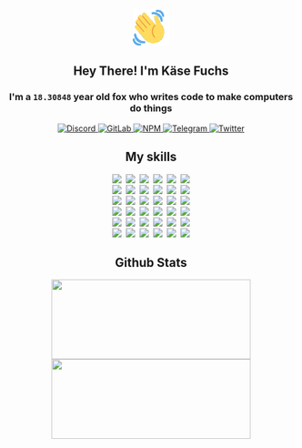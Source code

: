 <div><p align=center><img src=./resources/images/wave.gif width=64px height=64px></p><h2 align=center>Hey There! I'm Käse Fuchs</h2><h3 align=center>I'm a <code>18.30848</code> year old fox who writes code to make computers do things</h3><p align=center><a href=https://discord.com/users/507526681125322772><img alt=Discord src="https://img.shields.io/badge/Discord-5865F2?logo=discord&logoColor=white&style=flat-square#a4b06fdd7f8776d126ace67a9ac2b19e"> </a><a href=https://gitlab.com/kasefuchs><img alt=GitLab src="https://img.shields.io/badge/GitLab-330F63?logo=gitlab&logoColor=white&style=flat-square#a4b06fdd7f8776d126ace67a9ac2b19e"> </a><a href=https://npmjs.com/~kasefuchs><img alt=NPM src="https://img.shields.io/badge/NPM-CB3837?logo=npm&logoColor=white&style=flat-square#a4b06fdd7f8776d126ace67a9ac2b19e"> </a><a href=https://t.me/kasefuchs><img alt=Telegram src="https://img.shields.io/badge/Telegram-2CA5E0?logo=telegram&logoColor=white&style=flat-square#a4b06fdd7f8776d126ace67a9ac2b19e"> </a><a href=https://twitter.com/kasefuchs><img alt=Twitter src="https://img.shields.io/badge/Twitter-1DA1F2?logo=twitter&logoColor=white&style=flat-square#a4b06fdd7f8776d126ace67a9ac2b19e"></a></p><h2 align=center>My skills</h2><p align=center><a href=https://aws.amazon.com/ ><picture><source srcset="https://skillicons.dev/icons?i=aws&theme=dark#a4b06fdd7f8776d126ace67a9ac2b19e" media="(prefers-color-scheme: dark)"><source srcset="https://skillicons.dev/icons?i=aws&theme=light#a4b06fdd7f8776d126ace67a9ac2b19e" media="(prefers-color-scheme: light), (prefers-color-scheme: no-preference)"><img src="https://skillicons.dev/icons?i=aws&theme=light#a4b06fdd7f8776d126ace67a9ac2b19e"></picture></a>&nbsp;&nbsp;<a href=https://en.wikipedia.org/wiki/Bash_(Unix_shell)><picture><source srcset="https://skillicons.dev/icons?i=bash&theme=dark#a4b06fdd7f8776d126ace67a9ac2b19e" media="(prefers-color-scheme: dark)"><source srcset="https://skillicons.dev/icons?i=bash&theme=light#a4b06fdd7f8776d126ace67a9ac2b19e" media="(prefers-color-scheme: light), (prefers-color-scheme: no-preference)"><img src="https://skillicons.dev/icons?i=bash&theme=light#a4b06fdd7f8776d126ace67a9ac2b19e"></picture></a>&nbsp;&nbsp;<a href=https://discord.com/developers/docs><picture><source srcset="https://skillicons.dev/icons?i=bots&theme=dark#a4b06fdd7f8776d126ace67a9ac2b19e" media="(prefers-color-scheme: dark)"><source srcset="https://skillicons.dev/icons?i=bots&theme=light#a4b06fdd7f8776d126ace67a9ac2b19e" media="(prefers-color-scheme: light), (prefers-color-scheme: no-preference)"><img src="https://skillicons.dev/icons?i=bots&theme=light#a4b06fdd7f8776d126ace67a9ac2b19e"></picture></a>&nbsp;&nbsp;<a href=https://www.cloudflare.com/ ><picture><source srcset="https://skillicons.dev/icons?i=cloudflare&theme=dark#a4b06fdd7f8776d126ace67a9ac2b19e" media="(prefers-color-scheme: dark)"><source srcset="https://skillicons.dev/icons?i=cloudflare&theme=light#a4b06fdd7f8776d126ace67a9ac2b19e" media="(prefers-color-scheme: light), (prefers-color-scheme: no-preference)"><img src="https://skillicons.dev/icons?i=cloudflare&theme=light#a4b06fdd7f8776d126ace67a9ac2b19e"></picture></a>&nbsp;&nbsp;<a href=https://en.wikipedia.org/wiki/CSS><picture><source srcset="https://skillicons.dev/icons?i=css&theme=dark#a4b06fdd7f8776d126ace67a9ac2b19e" media="(prefers-color-scheme: dark)"><source srcset="https://skillicons.dev/icons?i=css&theme=light#a4b06fdd7f8776d126ace67a9ac2b19e" media="(prefers-color-scheme: light), (prefers-color-scheme: no-preference)"><img src="https://skillicons.dev/icons?i=css&theme=light#a4b06fdd7f8776d126ace67a9ac2b19e"></picture></a>&nbsp;&nbsp;<a href=https://www.docker.com/ ><picture><source srcset="https://skillicons.dev/icons?i=docker&theme=dark#a4b06fdd7f8776d126ace67a9ac2b19e" media="(prefers-color-scheme: dark)"><source srcset="https://skillicons.dev/icons?i=docker&theme=light#a4b06fdd7f8776d126ace67a9ac2b19e" media="(prefers-color-scheme: light), (prefers-color-scheme: no-preference)"><img src="https://skillicons.dev/icons?i=docker&theme=light#a4b06fdd7f8776d126ace67a9ac2b19e"></picture></a><br><a href=https://www.electronjs.org/ ><picture><source srcset="https://skillicons.dev/icons?i=electron&theme=dark#a4b06fdd7f8776d126ace67a9ac2b19e" media="(prefers-color-scheme: dark)"><source srcset="https://skillicons.dev/icons?i=electron&theme=light#a4b06fdd7f8776d126ace67a9ac2b19e" media="(prefers-color-scheme: light), (prefers-color-scheme: no-preference)"><img src="https://skillicons.dev/icons?i=electron&theme=light#a4b06fdd7f8776d126ace67a9ac2b19e"></picture></a>&nbsp;&nbsp;<a href=https://expressjs.com/ ><picture><source srcset="https://skillicons.dev/icons?i=express&theme=dark#a4b06fdd7f8776d126ace67a9ac2b19e" media="(prefers-color-scheme: dark)"><source srcset="https://skillicons.dev/icons?i=express&theme=light#a4b06fdd7f8776d126ace67a9ac2b19e" media="(prefers-color-scheme: light), (prefers-color-scheme: no-preference)"><img src="https://skillicons.dev/icons?i=express&theme=light#a4b06fdd7f8776d126ace67a9ac2b19e"></picture></a>&nbsp;&nbsp;<a href=https://www.figma.com/ ><picture><source srcset="https://skillicons.dev/icons?i=figma&theme=dark#a4b06fdd7f8776d126ace67a9ac2b19e" media="(prefers-color-scheme: dark)"><source srcset="https://skillicons.dev/icons?i=figma&theme=light#a4b06fdd7f8776d126ace67a9ac2b19e" media="(prefers-color-scheme: light), (prefers-color-scheme: no-preference)"><img src="https://skillicons.dev/icons?i=figma&theme=light#a4b06fdd7f8776d126ace67a9ac2b19e"></picture></a>&nbsp;&nbsp;<a href=https://firebase.google.com/ ><picture><source srcset="https://skillicons.dev/icons?i=firebase&theme=dark#a4b06fdd7f8776d126ace67a9ac2b19e" media="(prefers-color-scheme: dark)"><source srcset="https://skillicons.dev/icons?i=firebase&theme=light#a4b06fdd7f8776d126ace67a9ac2b19e" media="(prefers-color-scheme: light), (prefers-color-scheme: no-preference)"><img src="https://skillicons.dev/icons?i=firebase&theme=light#a4b06fdd7f8776d126ace67a9ac2b19e"></picture></a>&nbsp;&nbsp;<a href=https://flask.palletsprojects.com/ ><picture><source srcset="https://skillicons.dev/icons?i=flask&theme=dark#a4b06fdd7f8776d126ace67a9ac2b19e" media="(prefers-color-scheme: dark)"><source srcset="https://skillicons.dev/icons?i=flask&theme=light#a4b06fdd7f8776d126ace67a9ac2b19e" media="(prefers-color-scheme: light), (prefers-color-scheme: no-preference)"><img src="https://skillicons.dev/icons?i=flask&theme=light#a4b06fdd7f8776d126ace67a9ac2b19e"></picture></a>&nbsp;&nbsp;<a href=https://cloud.google.com/ ><picture><source srcset="https://skillicons.dev/icons?i=gcp&theme=dark#a4b06fdd7f8776d126ace67a9ac2b19e" media="(prefers-color-scheme: dark)"><source srcset="https://skillicons.dev/icons?i=gcp&theme=light#a4b06fdd7f8776d126ace67a9ac2b19e" media="(prefers-color-scheme: light), (prefers-color-scheme: no-preference)"><img src="https://skillicons.dev/icons?i=gcp&theme=light#a4b06fdd7f8776d126ace67a9ac2b19e"></picture></a><br><a href=https://git-scm.com/ ><picture><source srcset="https://skillicons.dev/icons?i=git&theme=dark#a4b06fdd7f8776d126ace67a9ac2b19e" media="(prefers-color-scheme: dark)"><source srcset="https://skillicons.dev/icons?i=git&theme=light#a4b06fdd7f8776d126ace67a9ac2b19e" media="(prefers-color-scheme: light), (prefers-color-scheme: no-preference)"><img src="https://skillicons.dev/icons?i=git&theme=light#a4b06fdd7f8776d126ace67a9ac2b19e"></picture></a>&nbsp;&nbsp;<a href=https://github.com/ ><picture><source srcset="https://skillicons.dev/icons?i=github&theme=dark#a4b06fdd7f8776d126ace67a9ac2b19e" media="(prefers-color-scheme: dark)"><source srcset="https://skillicons.dev/icons?i=github&theme=light#a4b06fdd7f8776d126ace67a9ac2b19e" media="(prefers-color-scheme: light), (prefers-color-scheme: no-preference)"><img src="https://skillicons.dev/icons?i=github&theme=light#a4b06fdd7f8776d126ace67a9ac2b19e"></picture></a>&nbsp;&nbsp;<a href=https://gitlab.com/ ><picture><source srcset="https://skillicons.dev/icons?i=gitlab&theme=dark#a4b06fdd7f8776d126ace67a9ac2b19e" media="(prefers-color-scheme: dark)"><source srcset="https://skillicons.dev/icons?i=gitlab&theme=light#a4b06fdd7f8776d126ace67a9ac2b19e" media="(prefers-color-scheme: light), (prefers-color-scheme: no-preference)"><img src="https://skillicons.dev/icons?i=gitlab&theme=light#a4b06fdd7f8776d126ace67a9ac2b19e"></picture></a>&nbsp;&nbsp;<a href=https://www.heroku.com/ ><picture><source srcset="https://skillicons.dev/icons?i=heroku&theme=dark#a4b06fdd7f8776d126ace67a9ac2b19e" media="(prefers-color-scheme: dark)"><source srcset="https://skillicons.dev/icons?i=heroku&theme=light#a4b06fdd7f8776d126ace67a9ac2b19e" media="(prefers-color-scheme: light), (prefers-color-scheme: no-preference)"><img src="https://skillicons.dev/icons?i=heroku&theme=light#a4b06fdd7f8776d126ace67a9ac2b19e"></picture></a>&nbsp;&nbsp;<a href=https://en.wikipedia.org/wiki/HTML><picture><source srcset="https://skillicons.dev/icons?i=html&theme=dark#a4b06fdd7f8776d126ace67a9ac2b19e" media="(prefers-color-scheme: dark)"><source srcset="https://skillicons.dev/icons?i=html&theme=light#a4b06fdd7f8776d126ace67a9ac2b19e" media="(prefers-color-scheme: light), (prefers-color-scheme: no-preference)"><img src="https://skillicons.dev/icons?i=html&theme=light#a4b06fdd7f8776d126ace67a9ac2b19e"></picture></a>&nbsp;&nbsp;<a href=https://en.wikipedia.org/wiki/JavaScript><picture><source srcset="https://skillicons.dev/icons?i=js&theme=dark#a4b06fdd7f8776d126ace67a9ac2b19e" media="(prefers-color-scheme: dark)"><source srcset="https://skillicons.dev/icons?i=js&theme=light#a4b06fdd7f8776d126ace67a9ac2b19e" media="(prefers-color-scheme: light), (prefers-color-scheme: no-preference)"><img src="https://skillicons.dev/icons?i=js&theme=light#a4b06fdd7f8776d126ace67a9ac2b19e"></picture></a><br><a href=https://en.wikipedia.org/wiki/Linux><picture><source srcset="https://skillicons.dev/icons?i=linux&theme=dark#a4b06fdd7f8776d126ace67a9ac2b19e" media="(prefers-color-scheme: dark)"><source srcset="https://skillicons.dev/icons?i=linux&theme=light#a4b06fdd7f8776d126ace67a9ac2b19e" media="(prefers-color-scheme: light), (prefers-color-scheme: no-preference)"><img src="https://skillicons.dev/icons?i=linux&theme=light#a4b06fdd7f8776d126ace67a9ac2b19e"></picture></a>&nbsp;&nbsp;<a href=https://mui.com/ ><picture><source srcset="https://skillicons.dev/icons?i=materialui&theme=dark#a4b06fdd7f8776d126ace67a9ac2b19e" media="(prefers-color-scheme: dark)"><source srcset="https://skillicons.dev/icons?i=materialui&theme=light#a4b06fdd7f8776d126ace67a9ac2b19e" media="(prefers-color-scheme: light), (prefers-color-scheme: no-preference)"><img src="https://skillicons.dev/icons?i=materialui&theme=light#a4b06fdd7f8776d126ace67a9ac2b19e"></picture></a>&nbsp;&nbsp;<a href=https://en.wikipedia.org/wiki/Markdown><picture><source srcset="https://skillicons.dev/icons?i=md&theme=dark#a4b06fdd7f8776d126ace67a9ac2b19e" media="(prefers-color-scheme: dark)"><source srcset="https://skillicons.dev/icons?i=md&theme=light#a4b06fdd7f8776d126ace67a9ac2b19e" media="(prefers-color-scheme: light), (prefers-color-scheme: no-preference)"><img src="https://skillicons.dev/icons?i=md&theme=light#a4b06fdd7f8776d126ace67a9ac2b19e"></picture></a>&nbsp;&nbsp;<a href=https://www.mongodb.com/ ><picture><source srcset="https://skillicons.dev/icons?i=mongodb&theme=dark#a4b06fdd7f8776d126ace67a9ac2b19e" media="(prefers-color-scheme: dark)"><source srcset="https://skillicons.dev/icons?i=mongodb&theme=light#a4b06fdd7f8776d126ace67a9ac2b19e" media="(prefers-color-scheme: light), (prefers-color-scheme: no-preference)"><img src="https://skillicons.dev/icons?i=mongodb&theme=light#a4b06fdd7f8776d126ace67a9ac2b19e"></picture></a>&nbsp;&nbsp;<a href=https://www.mysql.com/ ><picture><source srcset="https://skillicons.dev/icons?i=mysql&theme=dark#a4b06fdd7f8776d126ace67a9ac2b19e" media="(prefers-color-scheme: dark)"><source srcset="https://skillicons.dev/icons?i=mysql&theme=light#a4b06fdd7f8776d126ace67a9ac2b19e" media="(prefers-color-scheme: light), (prefers-color-scheme: no-preference)"><img src="https://skillicons.dev/icons?i=mysql&theme=light#a4b06fdd7f8776d126ace67a9ac2b19e"></picture></a>&nbsp;&nbsp;<a href=https://nextjs.org/ ><picture><source srcset="https://skillicons.dev/icons?i=nextjs&theme=dark#a4b06fdd7f8776d126ace67a9ac2b19e" media="(prefers-color-scheme: dark)"><source srcset="https://skillicons.dev/icons?i=nextjs&theme=light#a4b06fdd7f8776d126ace67a9ac2b19e" media="(prefers-color-scheme: light), (prefers-color-scheme: no-preference)"><img src="https://skillicons.dev/icons?i=nextjs&theme=light#a4b06fdd7f8776d126ace67a9ac2b19e"></picture></a><br><a href=https://nodejs.org/en/ ><picture><source srcset="https://skillicons.dev/icons?i=nodejs&theme=dark#a4b06fdd7f8776d126ace67a9ac2b19e" media="(prefers-color-scheme: dark)"><source srcset="https://skillicons.dev/icons?i=nodejs&theme=light#a4b06fdd7f8776d126ace67a9ac2b19e" media="(prefers-color-scheme: light), (prefers-color-scheme: no-preference)"><img src="https://skillicons.dev/icons?i=nodejs&theme=light#a4b06fdd7f8776d126ace67a9ac2b19e"></picture></a>&nbsp;&nbsp;<a href=https://www.postgresql.org/ ><picture><source srcset="https://skillicons.dev/icons?i=postgres&theme=dark#a4b06fdd7f8776d126ace67a9ac2b19e" media="(prefers-color-scheme: dark)"><source srcset="https://skillicons.dev/icons?i=postgres&theme=light#a4b06fdd7f8776d126ace67a9ac2b19e" media="(prefers-color-scheme: light), (prefers-color-scheme: no-preference)"><img src="https://skillicons.dev/icons?i=postgres&theme=light#a4b06fdd7f8776d126ace67a9ac2b19e"></picture></a>&nbsp;&nbsp;<a href=https://learn.microsoft.com/en-us/powershell/ ><picture><source srcset="https://skillicons.dev/icons?i=powershell&theme=dark#a4b06fdd7f8776d126ace67a9ac2b19e" media="(prefers-color-scheme: dark)"><source srcset="https://skillicons.dev/icons?i=powershell&theme=light#a4b06fdd7f8776d126ace67a9ac2b19e" media="(prefers-color-scheme: light), (prefers-color-scheme: no-preference)"><img src="https://skillicons.dev/icons?i=powershell&theme=light#a4b06fdd7f8776d126ace67a9ac2b19e"></picture></a>&nbsp;&nbsp;<a href=https://www.python.org/ ><picture><source srcset="https://skillicons.dev/icons?i=py&theme=dark#a4b06fdd7f8776d126ace67a9ac2b19e" media="(prefers-color-scheme: dark)"><source srcset="https://skillicons.dev/icons?i=py&theme=light#a4b06fdd7f8776d126ace67a9ac2b19e" media="(prefers-color-scheme: light), (prefers-color-scheme: no-preference)"><img src="https://skillicons.dev/icons?i=py&theme=light#a4b06fdd7f8776d126ace67a9ac2b19e"></picture></a>&nbsp;&nbsp;<a href=https://www.raspberrypi.org/ ><picture><source srcset="https://skillicons.dev/icons?i=raspberrypi&theme=dark#a4b06fdd7f8776d126ace67a9ac2b19e" media="(prefers-color-scheme: dark)"><source srcset="https://skillicons.dev/icons?i=raspberrypi&theme=light#a4b06fdd7f8776d126ace67a9ac2b19e" media="(prefers-color-scheme: light), (prefers-color-scheme: no-preference)"><img src="https://skillicons.dev/icons?i=raspberrypi&theme=light#a4b06fdd7f8776d126ace67a9ac2b19e"></picture></a>&nbsp;&nbsp;<a href=https://reactjs.org/ ><picture><source srcset="https://skillicons.dev/icons?i=react&theme=dark#a4b06fdd7f8776d126ace67a9ac2b19e" media="(prefers-color-scheme: dark)"><source srcset="https://skillicons.dev/icons?i=react&theme=light#a4b06fdd7f8776d126ace67a9ac2b19e" media="(prefers-color-scheme: light), (prefers-color-scheme: no-preference)"><img src="https://skillicons.dev/icons?i=react&theme=light#a4b06fdd7f8776d126ace67a9ac2b19e"></picture></a><br><a href=https://redux.js.org/ ><picture><source srcset="https://skillicons.dev/icons?i=redux&theme=dark#a4b06fdd7f8776d126ace67a9ac2b19e" media="(prefers-color-scheme: dark)"><source srcset="https://skillicons.dev/icons?i=redux&theme=light#a4b06fdd7f8776d126ace67a9ac2b19e" media="(prefers-color-scheme: light), (prefers-color-scheme: no-preference)"><img src="https://skillicons.dev/icons?i=redux&theme=light#a4b06fdd7f8776d126ace67a9ac2b19e"></picture></a>&nbsp;&nbsp;<a href=https://en.wikipedia.org/wiki/Regular_expression><picture><source srcset="https://skillicons.dev/icons?i=regex&theme=dark#a4b06fdd7f8776d126ace67a9ac2b19e" media="(prefers-color-scheme: dark)"><source srcset="https://skillicons.dev/icons?i=regex&theme=light#a4b06fdd7f8776d126ace67a9ac2b19e" media="(prefers-color-scheme: light), (prefers-color-scheme: no-preference)"><img src="https://skillicons.dev/icons?i=regex&theme=light#a4b06fdd7f8776d126ace67a9ac2b19e"></picture></a>&nbsp;&nbsp;<a href=https://en.wikipedia.org/wiki/Sass_(stylesheet_language)><picture><source srcset="https://skillicons.dev/icons?i=sass&theme=dark#a4b06fdd7f8776d126ace67a9ac2b19e" media="(prefers-color-scheme: dark)"><source srcset="https://skillicons.dev/icons?i=sass&theme=light#a4b06fdd7f8776d126ace67a9ac2b19e" media="(prefers-color-scheme: light), (prefers-color-scheme: no-preference)"><img src="https://skillicons.dev/icons?i=sass&theme=light#a4b06fdd7f8776d126ace67a9ac2b19e"></picture></a>&nbsp;&nbsp;<a href=https://www.typescriptlang.org/ ><picture><source srcset="https://skillicons.dev/icons?i=ts&theme=dark#a4b06fdd7f8776d126ace67a9ac2b19e" media="(prefers-color-scheme: dark)"><source srcset="https://skillicons.dev/icons?i=ts&theme=light#a4b06fdd7f8776d126ace67a9ac2b19e" media="(prefers-color-scheme: light), (prefers-color-scheme: no-preference)"><img src="https://skillicons.dev/icons?i=ts&theme=light#a4b06fdd7f8776d126ace67a9ac2b19e"></picture></a>&nbsp;&nbsp;<a href=https://unity.com/ ><picture><source srcset="https://skillicons.dev/icons?i=unity&theme=dark#a4b06fdd7f8776d126ace67a9ac2b19e" media="(prefers-color-scheme: dark)"><source srcset="https://skillicons.dev/icons?i=unity&theme=light#a4b06fdd7f8776d126ace67a9ac2b19e" media="(prefers-color-scheme: light), (prefers-color-scheme: no-preference)"><img src="https://skillicons.dev/icons?i=unity&theme=light#a4b06fdd7f8776d126ace67a9ac2b19e"></picture></a>&nbsp;&nbsp;<a href=https://workers.cloudflare.com/ ><picture><source srcset="https://skillicons.dev/icons?i=workers&theme=dark#a4b06fdd7f8776d126ace67a9ac2b19e" media="(prefers-color-scheme: dark)"><source srcset="https://skillicons.dev/icons?i=workers&theme=light#a4b06fdd7f8776d126ace67a9ac2b19e" media="(prefers-color-scheme: light), (prefers-color-scheme: no-preference)"><img src="https://skillicons.dev/icons?i=workers&theme=light#a4b06fdd7f8776d126ace67a9ac2b19e"></picture></a><br></p><h2 align=center>Github Stats</h2><p align=center><picture><source srcset="https://github-readme-stats-kasefuchs.vercel.app/api/?count_private=true&hide_border=true&hide_rank=true&line_height=20&hide_title=true&username=Kasefuchs&theme=dark#a4b06fdd7f8776d126ace67a9ac2b19e" media="(prefers-color-scheme: dark)"><source srcset="https://github-readme-stats-kasefuchs.vercel.app/api/?count_private=true&hide_border=true&hide_rank=true&line_height=20&hide_title=true&username=Kasefuchs&theme=light#a4b06fdd7f8776d126ace67a9ac2b19e" media="(prefers-color-scheme: light), (prefers-color-scheme: no-preference)"><img align=middle width=350 height=140 src="https://github-readme-stats-kasefuchs.vercel.app/api/?count_private=true&hide_border=true&hide_rank=true&line_height=20&hide_title=true&username=Kasefuchs&theme=light#a4b06fdd7f8776d126ace67a9ac2b19e"></picture><picture><source srcset="https://github-readme-stats-kasefuchs.vercel.app/api/top-langs/?count_private=true&hide_border=true&layout=compact&username=Kasefuchs&theme=dark#a4b06fdd7f8776d126ace67a9ac2b19e" media="(prefers-color-scheme: dark)"><source srcset="https://github-readme-stats-kasefuchs.vercel.app/api/top-langs/?count_private=true&hide_border=true&layout=compact&username=Kasefuchs&theme=light#a4b06fdd7f8776d126ace67a9ac2b19e" media="(prefers-color-scheme: light), (prefers-color-scheme: no-preference)"><img align=middle width=350 height=140 src="https://github-readme-stats-kasefuchs.vercel.app/api/top-langs/?count_private=true&hide_border=true&layout=compact&username=Kasefuchs&theme=light#a4b06fdd7f8776d126ace67a9ac2b19e"></picture></p><img src="https://hit.yhype.me/github/profile?user_id=64592097#a4b06fdd7f8776d126ace67a9ac2b19e" alt=""></div>